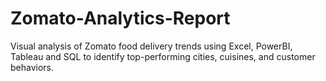 # Zomato-Analytics-Report
Visual analysis of Zomato food delivery trends using Excel, PowerBI, Tableau and SQL to identify top-performing cities, cuisines, and customer behaviors.
